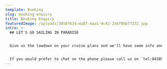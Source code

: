 ```yaml
---
template: Booking
slug: booking-enquiry
title: Booking Enquiry
featuredImage: /uploads/3058f634-da87-4aa1-9c42-25b706b77232.jpg
intro: >-
  ## LET'S GO SAILING IN PARADISE


  Give us the lowdown on your cruise plans and we'll have some info and pricing with you asap.    We reply to your enquiry personally (usually within 1 working day)...be sure to check your junk mail folder too!


  I﻿f you would prefer to chat on the phone please call us on `tel:0438915222`
---
```

